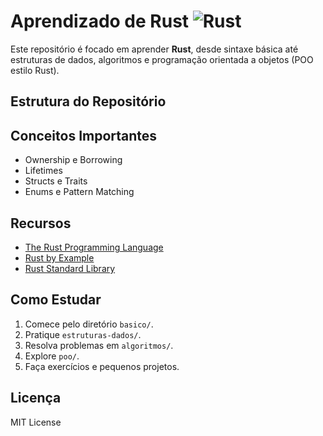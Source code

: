 # Aprendizado de Rust ![Rust](https://img.shields.io/badge/Rust-000000?logo=rust&logoColor=white)

Este repositório é focado em aprender **Rust**, desde sintaxe básica até estruturas de dados, algoritmos e programação orientada a objetos (POO estilo Rust).

## Estrutura do Repositório


## Conceitos Importantes

- Ownership e Borrowing  
- Lifetimes  
- Structs e Traits  
- Enums e Pattern Matching  

## Recursos

- [The Rust Programming Language](https://doc.rust-lang.org/book/)  
- [Rust by Example](https://doc.rust-lang.org/rust-by-example/)  
- [Rust Standard Library](https://doc.rust-lang.org/std/)  

## Como Estudar

1. Comece pelo diretório `basico/`.  
2. Pratique `estruturas-dados/`.  
3. Resolva problemas em `algoritmos/`.  
4. Explore `poo/`.  
5. Faça exercícios e pequenos projetos.  

## Licença

MIT License

